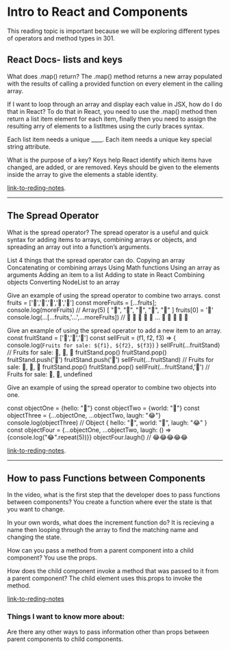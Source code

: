 # Intro to React and Components

This reading topic is important because we will be exploring different types of operators and method types in 301.

## React Docs- lists and keys

What does .map() return?
The .map() method returns a new array populated with the results of calling a provided function on every element in the calling array.

If I want to loop through an array and display each value in JSX, how do I do that in React?
To do that in React, you need to use the .map() method then return a list item element for each item, finally then you need to assign the resulting arry of elements to a listItmes using the curly braces syntax.

Each list item needs a unique ____.
Each item needs a unique key special string attribute.

What is the purpose of a key?
Keys help React identify which items have changed, are added, or are removed. Keys should be given to the elements inside the array to give the elements a stable identity.

[link-to-reding-notes](https://reactjs.org/docs/lists-and-keys.html).

********************************************************************************************************************

## The Spread Operator

What is the spread operator?
The spread operator is a useful and quick syntax for adding items to arrays, combining arrays or objects, and spreading an array out into a function’s arguments.

List 4 things that the spread operator can do.
Copying an array
Concatenating or combining arrays
Using Math functions
Using an array as arguments
Adding an item to a list
Adding to state in React
Combining objects
Converting NodeList to an array

Give an example of using the spread operator to combine two arrays.
const fruits = ['🍏','🍊','🍌','🍉','🍍']
const moreFruits = [...fruits];
console.log(moreFruits) // Array(5) [ "🍏", "🍊", "🍌", "🍉", "🍍" ]
fruits[0] = '🍑'
console.log(...[...fruits,'...',...moreFruits]) //  🍑 🍊 🍌 🍉 🍍 ... 🍏 🍊 🍌 🍉 🍍

Give an example of using the spread operator to add a new item to an array.
const fruitStand = ['🍏','🍊','🍌']
const sellFruit = (f1, f2, f3) => { console.log(`Fruits for sale: ${f1}, ${f2}, ${f3}`) }
sellFruit(...fruitStand) // Fruits for sale: 🍏, 🍊, 🍌
fruitStand.pop()
fruitStand.pop()
fruitStand.push('🍉')
fruitStand.push('🍍')
sellFruit(...fruitStand) // Fruits for sale: 🍏, 🍉, 🍍
fruitStand.pop()
fruitStand.pop()
sellFruit(...fruitStand,'🍋') // Fruits for sale: 🍏, 🍋, undefined

Give an example of using the spread operator to combine two objects into one.

const objectOne = {hello: "🤪"}
const objectTwo = {world: "🐻"}
const objectThree = {...objectOne, ...objectTwo, laugh: "😂"}
console.log(objectThree) // Object { hello: "🤪", world: "🐻", laugh: "😂" }
const objectFour = {...objectOne, ...objectTwo, laugh: () => {console.log("😂".repeat(5))}}
objectFour.laugh() // 😂😂😂😂😂

[link-to-reding-notes](https://medium.com/coding-at-dawn/how-to-use-the-spread-operator-in-javascript-b9e4a8b06fab).

********************************************************************************************************************
## How to pass Functions between Components

In the video, what is the first step that the developer does to pass functions between components?
You create a function where ever the state is that you want to change.

In your own words, what does the increment function do?
It is recieving a name then looping through the array to find the matching name and changing the state.

How can you pass a method from a parent component into a child component?
You use the props.

How does the child component invoke a method that was passed to it from a parent component?
The child element uses this.props to invoke the method.

[link-to-reding-notes](https://www.youtube.com/watch?v=c05OL7XbwXU)

### Things I want to know more about: 

Are there any other ways to pass information other than props between parent components to child components.